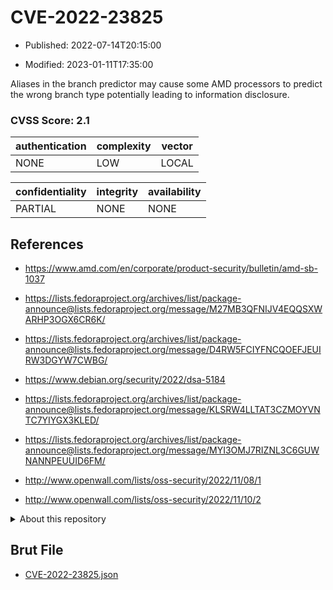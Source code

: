 # CVE-2022-23825

- Published: 2022-07-14T20:15:00

- Modified: 2023-01-11T17:35:00

Aliases in the branch predictor may cause some AMD processors to predict the wrong branch type potentially leading to information disclosure.

### CVSS Score: **2.1**

| authentication | complexity | vector |
| --- | --- | --- |
| NONE | LOW | LOCAL |

| confidentiality | integrity | availability |
| --- | --- | --- |
| PARTIAL | NONE | NONE |

## References

* https://www.amd.com/en/corporate/product-security/bulletin/amd-sb-1037

* https://lists.fedoraproject.org/archives/list/package-announce@lists.fedoraproject.org/message/M27MB3QFNIJV4EQQSXWARHP3OGX6CR6K/

* https://lists.fedoraproject.org/archives/list/package-announce@lists.fedoraproject.org/message/D4RW5FCIYFNCQOEFJEUIRW3DGYW7CWBG/

* https://www.debian.org/security/2022/dsa-5184

* https://lists.fedoraproject.org/archives/list/package-announce@lists.fedoraproject.org/message/KLSRW4LLTAT3CZMOYVNTC7YIYGX3KLED/

* https://lists.fedoraproject.org/archives/list/package-announce@lists.fedoraproject.org/message/MYI3OMJ7RIZNL3C6GUWNANNPEUUID6FM/

* http://www.openwall.com/lists/oss-security/2022/11/08/1

* http://www.openwall.com/lists/oss-security/2022/11/10/2

<details>
<summary>About this repository</summary> 

  This repository is part of the project [Live Hack CVE](https://github.com/Live-Hack-CVE). Main website can be found [www.live-hack.org](https://www.live-hack.org) 
  
  Made by [Sn0wAlice](https://github.com/Sn0wAlice) for the people that care about security and need to have a feed of the latest CVEs. Hope you enjoy it, don't forget to star the repo and follow me on [Twitter](https://twitter.com/Sn0wAlice) and [Github](https://github.com/Sn0wAlice). And that is my [personnal website](https://www.alice-snow.me/)

  - [Home Page](https://github.com/Live-Hack-CVE)
  - [Framework](https://github.com/Live-Hack-CVE/cve-framework)
  - [CVE database](https://github.com/Live-Hack-CVE/full_database)
  - [Changelog](https://github.com/Live-Hack-CVE/Changelog)
</details>

## Brut File

* [CVE-2022-23825.json](https://raw.githubusercontent.com/Live-Hack-CVE/full_database/main/cves/2022/CVE-2022-23825.json)

